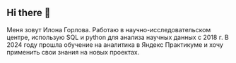 ## Hi there 👋

<!--
**ilonagorlova/ilonagorlova** is a ✨ _special_ ✨ repository because its `README.md` (this file) appears on your GitHub profile.

Here are some ideas to get you started:

- 🔭 I’m currently working on ...
- 🌱 I’m currently learning ...
- 👯 I’m looking to collaborate on ...
- 🤔 I’m looking for help with ...
- 💬 Ask me about ...
- 📫 How to reach me: ...
- 😄 Pronouns: ...
- ⚡ Fun fact: ...
-->
Меня зовут Илона Горлова. Работаю в научно-исследовательском центре, использую SQL и python для анализа научных данных с 2018 г. В 2024 году прошла обучение на аналитика в Яндекс Практикуме и хочу применить свои знания на новых проектах. 
